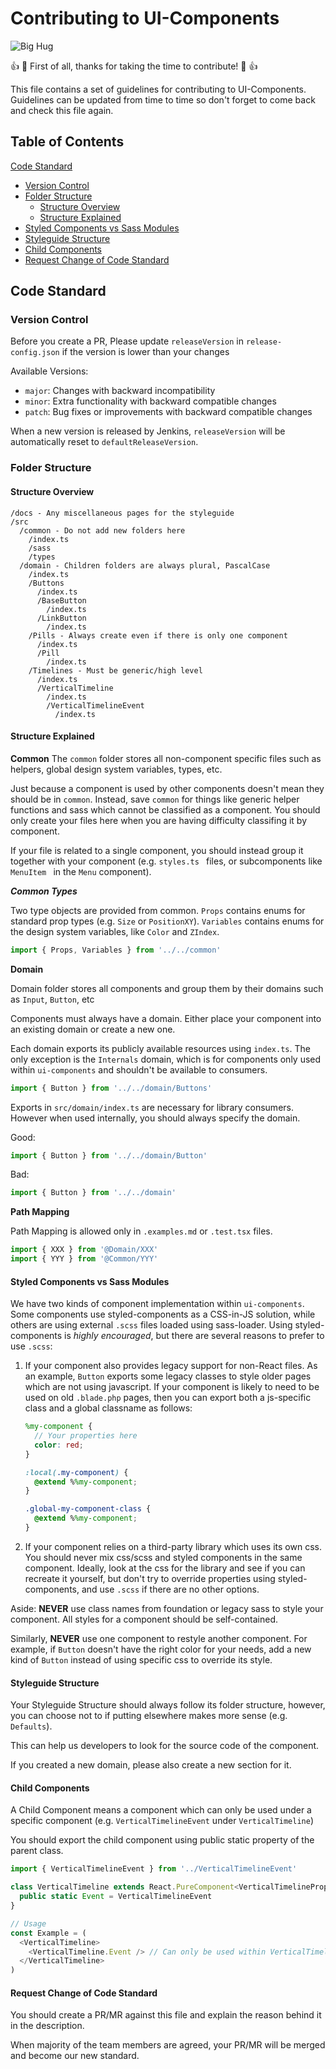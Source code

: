 # Contributing to UI-Components

![Big Hug](https://imgur.com/WV8Hlbe.gif)

:+1: :tada: First of all, thanks for taking the time to contribute! :tada: :+1:

This file contains a set of guidelines for contributing to UI-Components. Guidelines can be updated from time to time so don't forget to come back and check this file again.

## Table of Contents

[Code Standard](#code-standard)
  * [Version Control](#version-control)
  * [Folder Structure](#folder-structure)
      * [Structure Overview](#structure-overview)
      * [Structure Explained](#structure-explained)
  * [Styled Components vs Sass Modules](#styled-components-vs-sass-modules)
  * [Styleguide Structure](#styleguide-structure)
  * [Child Components](#child-components)
  * [Request Change of Code Standard](#request-change-of-code-standard)

## Code Standard

### Version Control

Before you create a PR,
Please update `releaseVersion` in `release-config.json`
if the version is lower than your changes

Available Versions:

* `major`: Changes with backward incompatibility
* `minor`: Extra functionality with backward compatible changes
* `patch`: Bug fixes or improvements with backward compatible changes

When a new version is released by Jenkins,
`releaseVersion` will be automatically reset to `defaultReleaseVersion`.

### Folder Structure

#### Structure Overview

```
/docs - Any miscellaneous pages for the styleguide
/src
  /common - Do not add new folders here
    /index.ts
    /sass
    /types
  /domain - Children folders are always plural, PascalCase
    /index.ts
    /Buttons
      /index.ts
      /BaseButton
        /index.ts
      /LinkButton
        /index.ts
    /Pills - Always create even if there is only one component
      /index.ts
      /Pill
        /index.ts
    /Timelines - Must be generic/high level
      /index.ts
      /VerticalTimeline
        /index.ts
        /VerticalTimelineEvent
          /index.ts
```

#### Structure Explained

**Common**
The `common` folder stores all non-component specific files such as helpers, global design system
variables, types, etc.

Just because a component is used by other components doesn't mean they should be in `common`.
Instead, save `common` for things like generic helper functions and sass which cannot be
classified as a component.
You should only create your files here when you are having difficulty classifing it by component.

If your file is related to a single component, you should instead group it together with your component
(e.g. `styles.ts ` files, or subcomponents like `MenuItem ` in the `Menu` component).

***Common Types***

Two type objects are provided from common. `Props` contains enums for standard prop types (e.g.
`Size` or `PositionXY`). `Variables` contains enums for the design system variables, like `Color`
and `ZIndex`.

```typescript
import { Props, Variables } from '../../common'
```

**Domain**

Domain folder stores all components and group them by their domains such as `Input`, `Button`, etc

Components must always have a domain. Either place your component into an existing domain or create a new one.

Each domain exports its publicly available resources using `index.ts`. The only exception is the `Internals`
domain, which is for components only used within `ui-components` and shouldn't be available to consumers.

```typescript
import { Button } from '../../domain/Buttons'
```

Exports in `src/domain/index.ts` are necessary for library consumers.
However when used internally, you should always specify the domain.

Good:

```typescript
import { Button } from '../../domain/Button'
```

Bad:

```typescript
import { Button } from '../../domain'
```

**Path Mapping**

Path Mapping is allowed only in `.examples.md` or `.test.tsx` files.

```typescript
import { XXX } from '@Domain/XXX'
import { YYY } from '@Common/YYY'
```

#### Styled Components vs Sass Modules

We have two kinds of component implementation within `ui-components`. Some components use styled-components
as a CSS-in-JS solution, while others are using external `.scss` files loaded using sass-loader. Using
styled-components is *highly encouraged*, but there are several reasons to prefer to use `.scss`:

1.    If your component also provides legacy support for non-React files. As an example, `Button` exports some
      legacy classes to style older pages which are not using javascript. If your component is likely to need
      to be used on old `.blade.php` pages, then you can export both a js-specific class and a global classname
      as follows:

      ```scss
      %my-component {
        // Your properties here
        color: red;
      }

      :local(.my-component) {
        @extend %%my-component;
      }

      .global-my-component-class {
        @extend %%my-component;
      }
      ```

2.    If your component relies on a third-party library which uses its own css. You should never mix css/scss
      and styled components in the same component. Ideally, look at the css for the library and see if you can
      recreate it yourself, but don't try to override properties using styled-components, and use `.scss` if
      there are no other options.

Aside: **NEVER** use class names from foundation or legacy sass to style your component. All styles for a component
should be self-contained.

Similarly, **NEVER** use one component to restyle another component. For example, if `Button` doesn't have the right
color for your needs, add a new kind of `Button` instead of using specific css to override its style.

#### Styleguide Structure

Your Styleguide Structure should always follow its folder structure,
however, you can choose not to if putting elsewhere makes more sense (e.g. `Defaults`).

This can help us developers to look for the source code of the component.

If you created a new domain, please also create a new section for it.

#### Child Components

A Child Component means a component which can only be used under
a specific component (e.g. `VerticalTimelineEvent` under `VerticalTimeline`)

You should export the child component using public static property
of the parent class.

```typescript
import { VerticalTimelineEvent } from '../VerticalTimelineEvent'

class VerticalTimeline extends React.PureComponent<VerticalTimelineProps> {
  public static Event = VerticalTimelineEvent
}

// Usage
const Example = (
  <VerticalTimeline>
    <VerticalTimeline.Event /> // Can only be used within VerticalTimeline
  </VerticalTimeline>
)
```

#### Request Change of Code Standard

You should create a PR/MR against this file
and explain the reason behind it in the description.

When majority of the team members are agreed,
your PR/MR will be merged and become our new standard.
